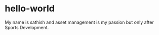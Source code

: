 # hello-world
My name is sathish and asset management is my passion but only after Sports Development.
